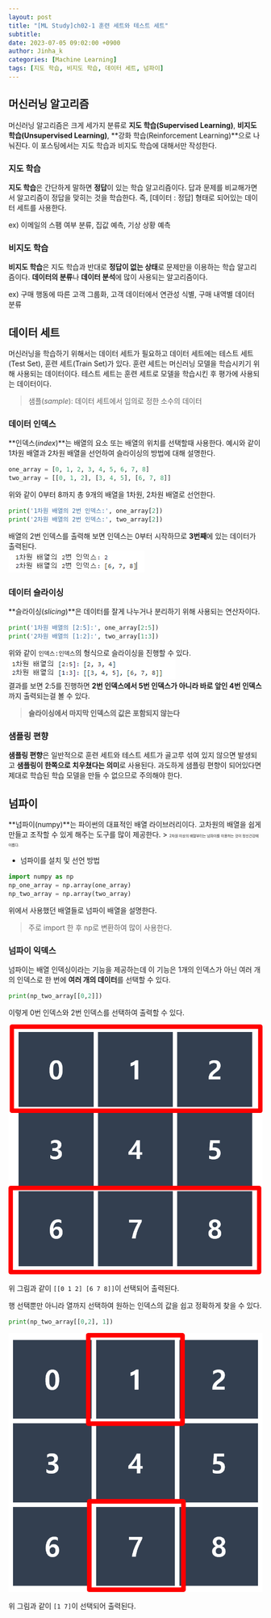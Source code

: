 ```yaml
---
layout: post
title: "[ML Study]ch02-1 훈련 세트와 테스트 세트"
subtitle: 
date: 2023-07-05 09:02:00 +0900
author: Jinha_k
categories: [Machine Learning]
tags: [지도 학습, 비지도 학습, 데이터 세트, 넘파이]
---
```


## 머신러닝 알고리즘
머신러닝 알고리즘은 크게 세가지 분류로 **지도 학습(Supervised Learning)**, **비지도 학습(Unsupervised Learning)**, **강화 학습(Reinforcement Learning)**으로 나눠진다. 이 포스팅에서는 지도 학습과 비지도 학습에 대해서만 작성한다.

### 지도 학습
**지도 학습**은 간단하게 말하면 **정답**이 있는 학습 알고리즘이다. 답과 문제를 비교해가면서 알고리즘이 정답을 맞히는 것을 학습한다.
즉, [데이터 : 정답] 형태로 되어있는 데이터 세트를 사용한다.

ex) 이메일의 스팸 여부 분류, 집값 예측, 기상 상황 예측

### 비지도 학습
**비지도 학습**은 지도 학습과 반대로 **정답이 없는 상태**로 문제만을 이용하는 학습 알고리즘이다. **데이터의 분류**나 **데이터 분석**에 많이 사용되는 알고리즘이다.

ex) 구매 행동에 따른 고객 그룹화, 고객 데이터에서 연관성 식별, 구매 내역별 데이터 분류

## 데이터 세트
머신러닝을 학습하기 위해서는 데이터 세트가 필요하고 데이터 세트에는 테스트 세트(Test Set), 훈련 세트(Train Set)가 있다.
훈련 세트는 머신러닝 모델을 학습시키기 위해 사용되는 데이터이다. 테스트 세트는 훈련 세트로 모델을 학습시킨 후 평가에 사용되는 데이터이다.
> 샘플(*sample*): 데이터 세트에서 임의로 정한 소수의 데이터

### 데이터 인덱스
**인덱스(*index*)**는 배열의 요소 또는 배열의 위치를 선택할때 사용한다.
예시와 같이 1차원 배열과 2차원 배열을 선언하여 슬라이싱의 방법에 대해 설명한다.
```python
one_array = [0, 1, 2, 3, 4, 5, 6, 7, 8]
two_array = [[0, 1, 2], [3, 4, 5], [6, 7, 8]]
```
위와 같이 0부터 8까지 총 9개의 배열을 1차원, 2차원 배열로 선언한다.
```python
print('1차원 배열의 2번 인덱스:', one_array[2])
print('2차원 배열의 2번 인덱스:', two_array[2])
```
배열의 2번 인덱스를 출력해 보면 인덱스는 0부터 시작하므로 **3번째**에 있는 데이터가 출력된다.<br>
![(2-1)-1 배열 출력결과](/assets/images/post/2023-07-06_[2-1]/(2-1)-1_배열_출력결과.PNG)

### 데이터 슬라이싱
**슬라이싱(*slicing*)**은 데이터를 잘게 나누거나 분리하기 위해 사용되는 연산자이다.
```python
print('1차원 배열의 [2:5]:', one_array[2:5])
print('2차원 배열의 [1:2]:', two_array[1:3])
```
위와 같이 `인덱스:인덱스`의 형식으로 슬라이싱을 진행할 수 있다.<br>
![(2-1)-2 슬라이싱 출력결과](/assets/images/post/2023-07-06_[2-1]/(2-1)-2_슬라이싱_출력결과.PNG)<br>
결과를 보면 2:5를 진행하면 **2번 인덱스에서 5번 인덱스가 아니라 바로 앞인 4번 인덱스**까지 출력되는걸 볼 수 있다. 
> **슬라이싱에서 마지막 인덱스의 값은 포함되지 않는다**

### 샘플링 편향
**샘플링 편향**은 일반적으로 훈련 세트와 테스트 세트가 골고루 섞여 있지 않으면 발생되고 **샘플링이 한쪽으로 치우쳤다는 의미**로 사용된다.
과도하게 샘플링 편향이 되어있다면 제대로 학습된 학습 모델을 만들 수 없으므로 주의해야 한다.

## 넘파이
**넘파이(numpy)**는 파이썬의 대표적인 배열 라이브러리이다. 고차원의 배열을 쉽게 만들고 조작할 수 있게 해주는 도구를 많이 제공한다. 
    > <span style="font-size:50%">2차원 이상의 배열부터는 넘파이를 이용하는 것이 정신건강에 이롭다.</span>

- 넘파이를 설치 및 선언 방법
```python
import numpy as np
np_one_array = np.array(one_array)
np_two_array = np.array(two_array)
```
위에서 사용했던 배열들로 넘파이 배열을 설명한다. 

> 주로 import 한 후 np로 변환하여 많이 사용한다.

### 넘파이 익덱스
넘파이는 배열 인덱싱이라는 기능을 제공하는데 이 기능은 1개의 인덱스가 아닌 여러 개의 인덱스로 한 번에 **여러 개의 데이터**를 선택할 수 있다.
```python
print(np_two_array[[0,2]])
```
이렇게 0번 인덱스와 2번 인덱스를 선택하여 출력할 수 있다.<br>

![(2-1)-3 numpy 배열 출력결과](/assets/images/post/2023-07-06_[2-1]/(2-1)-3_numpy배열_설명.PNG)

위 그림과 같이 `[[0 1 2] [6 7 8]]`이 선택되어 출력된다.

행 선택뿐만 아니라 열까지 선택하여 원하는 인덱스의 값을 쉽고 정확하게 찾을 수 있다.
```python
print(np_two_array[[0,2], 1])
```

![(2-1)-1 numpy 배열 출력결과2](/assets/images/post/2023-07-06_[2-1]/(2-1)-4_numpy배열_설명2.PNG)<br>

위 그림과 같이 `[1 7]`이 선택되어 출력된다.